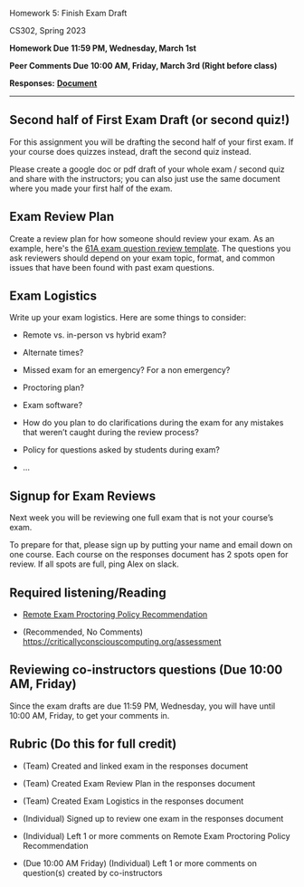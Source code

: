Homework 5: Finish Exam Draft

CS302, Spring 2023

**Homework Due** **11:59 PM, Wednesday, March 1st**

**Peer Comments Due** **10:00 AM, Friday, March 3rd (Right before class)**

**Responses:** [**<u>Document</u>**](https://docs.google.com/document/d/1bCePWoslLVhFV4leFedd3j3DtNL39a8wR9JauWDO8gM/edit#.)

---

## Second half of First Exam Draft (or second quiz!)

For this assignment you will be drafting the second half of your first exam. If your course does quizzes instead, draft the second quiz instead.

Please create a google doc or pdf draft of your whole exam / second quiz and share with the instructors; you can also just use the same document where you made your first half of the exam.

## Exam Review Plan

Create a review plan for how someone should review your exam. As an example, here's the [<u>61A exam question review template</u>](https://docs.google.com/document/d/1bDJSvURF5UwNaFjqR2ygpmwK7Wt7G0M6Y3c2bWJU8-o/edit#). The questions you ask reviewers should depend on your exam topic, format, and common issues that have been found with past exam questions.

## Exam Logistics

Write up your exam logistics. Here are some things to consider:

- Remote vs. in-person vs hybrid exam?

- Alternate times?

- Missed exam for an emergency? For a non emergency?

- Proctoring plan?

- Exam software?

- How do you plan to do clarifications during the exam for any mistakes that weren’t caught during the review process?

- Policy for questions asked by students during exam?

- …

## Signup for Exam Reviews

Next week you will be reviewing one full exam that is not your course’s exam.

To prepare for that, please sign up by putting your name and email down on one course. Each course on the responses document has 2 spots open for review. If all spots are full, ping Alex on slack.

## Required listening/Reading

- [<u>Remote Exam Proctoring Policy Recommendation</u>](https://drive.google.com/file/d/1saWl_GM_ys0UxRXqgLSTpVvCCWiObDM0/view?usp=share_link)

- (Recommended, No Comments) [<u>https://criticallyconsciouscomputing.org/assessment</u>](https://criticallyconsciouscomputing.org/assessment)

## Reviewing co-instructors questions (Due 10:00 AM, Friday)

Since the exam drafts are due 11:59 PM, Wednesday, you will have until 10:00 AM, Friday, to get your comments in.

## Rubric (Do this for full credit)

- (Team) Created and linked exam in the responses document

- (Team) Created Exam Review Plan in the responses document

- (Team) Created Exam Logistics in the responses document

- (Individual) Signed up to review one exam in the responses document

- (Individual) Left 1 or more comments on Remote Exam Proctoring Policy Recommendation

- (Due 10:00 AM Friday) (Individual) Left 1 or more comments on question(s) created by co-instructors
